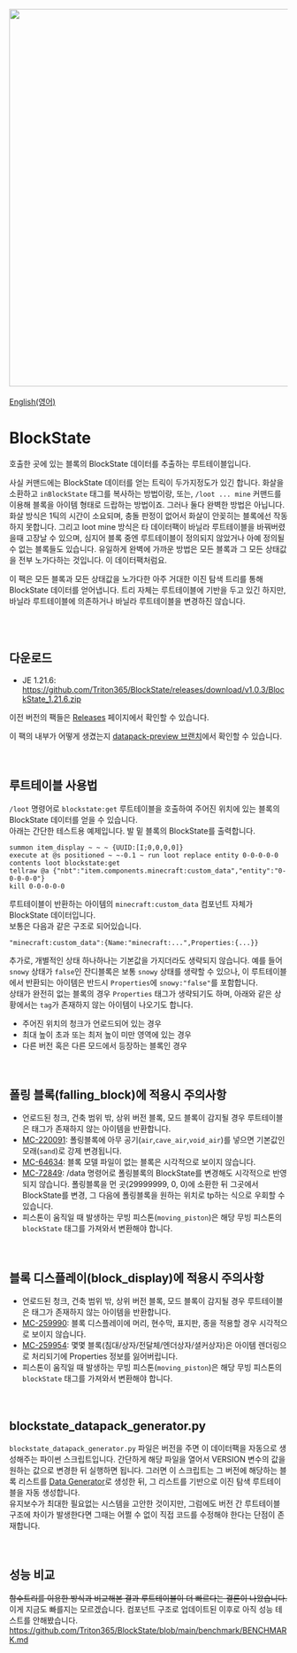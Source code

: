 <img src="https://user-images.githubusercontent.com/93764565/224527804-182f2369-8739-428b-8d2c-56ed234983e0.gif" width="682"><br>
<br>
[English(영어)](https://github.com/Triton365/BlockState)<br>

# BlockState
호출한 곳에 있는 블록의 BlockState 데이터를 추출하는 루트테이블입니다.

사실 커맨드에는 BlockState 데이터를 얻는 트릭이 두가지정도가 있긴 합니다. 화살을 소환하고 `inBlockState` 태그를 복사하는 방법이랑, 또는, `/loot ... mine` 커맨드를 이용해 블록을 아이템 형태로 드랍하는 방법이죠. 그러나 둘다 완벽한 방법은 아닙니다. 화살 방식은 1틱의 시간이 소요되며, 충돌 판정이 없어서 화살이 안꽂히는 블록에선 작동하지 못합니다. 그리고 loot mine 방식은 타 데이터팩이 바닐라 루트테이블을 바꿔버렸을때 고장날 수 있으며, 심지어 블록 중엔 루트테이블이 정의되지 않았거나 아예 정의될 수 없는 블록들도 있습니다. 유일하게 완벽에 가까운 방법은 모든 블록과 그 모든 상태값을 전부 노가다하는 것입니다. 이 데이터팩처럼요.

이 팩은 모든 블록과 모든 상태값을 노가다한 아주 거대한 이진 탐색 트리를 통해 BlockState 데이터를 얻어냅니다. 트리 자체는 루트테이블에 기반을 두고 있긴 하지만, 바닐라 루트테이블에 의존하거나 바닐라 루트테이블을 변경하진 않습니다.

<br><br>

## 다운로드
- JE 1.21.6: <https://github.com/Triton365/BlockState/releases/download/v1.0.3/BlockState_1.21.6.zip>


이전 버전의 팩들은 [Releases](https://github.com/Triton365/BlockState/releases) 페이지에서 확인할 수 있습니다.

이 팩의 내부가 어떻게 생겼는지 [datapack-preview 브랜치](https://github.com/Triton365/BlockState/tree/datapack-preview)에서 확인할 수 있습니다.
<br><br><br>

## 루트테이블 사용법
`/loot` 명령어로 `blockstate:get` 루트테이블을 호출하여 주어진 위치에 있는 블록의 BlockState 데이터를 얻을 수 있습니다.<br>
아래는 간단한 테스트용 예제입니다. 발 밑 블록의 BlockState를 출력합니다.<br>
```mcfunction
summon item_display ~ ~ ~ {UUID:[I;0,0,0,0]}
execute at @s positioned ~ ~-0.1 ~ run loot replace entity 0-0-0-0-0 contents loot blockstate:get
tellraw @a {"nbt":"item.components.minecraft:custom_data","entity":"0-0-0-0-0"}
kill 0-0-0-0-0
```
루트테이블이 반환하는 아이템의 `minecraft:custom_data` 컴포넌트 자체가 BlockState 데이터입니다.<br>
보통은 다음과 같은 구조로 되어있습니다.<br>
```
"minecraft:custom_data":{Name:"minecraft:...",Properties:{...}}
```
추가로, 개별적인 상태 하나하나는 기본값을 가지더라도 생략되지 않습니다. 예를 들어 `snowy` 상태가 `false`인 잔디블록은 보통 `snowy` 상태를 생략할 수 있으나, 이 루트테이블에서 반환되는 아이템은 반드시 `Properties`에 `snowy:"false"`를 포함합니다.<br>
상태가 완전히 없는 블록의 경우 `Properties` 태그가 생략되기도 하며, 아래와 같은 상황에서는 `tag`가 존재하지 않는 아이템이 나오기도 합니다.
- 주어진 위치의 청크가 언로드되어 있는 경우
- 최대 높이 초과 또는 최저 높이 미만 영역에 있는 경우
- 다른 버전 혹은 다른 모드에서 등장하는 블록인 경우
<br><br><br>

## 폴링 블록(falling_block)에 적용시 주의사항
- 언로드된 청크, 건축 범위 밖, 상위 버전 블록, 모드 블록이 감지될 경우 루트테이블은 태그가 존재하지 않는 아이템을 반환합니다.
- [MC-220091](https://bugs.mojang.com/browse/MC-220091): 폴링블록에 아무 공기(`air`,`cave_air`,`void_air`)를 넣으면 기본값인 모래(`sand`)로 강제 변경됩니다.
- [MC-64634](https://bugs.mojang.com/browse/MC-64634): 블록 모델 파일이 없는 블록은 시각적으로 보이지 않습니다.
- [MC-72849](https://bugs.mojang.com/browse/MC-72849): /data 명령어로 폴링블록의 BlockState를 변경해도 시각적으로 반영되지 않습니다. 폴링블록을 먼 곳(29999999, 0, 0)에 소환한 뒤 그곳에서 BlockState를 변경, 그 다음에 폴링블록을 원하는 위치로 tp하는 식으로 우회할 수 있습니다.
- 피스톤이 움직일 때 발생하는 무빙 피스톤(`moving_piston`)은 해당 무빙 피스톤의 `blockState` 태그를 가져와서 변환해야 합니다.
<br><br><br>

## 블록 디스플레이(block_display)에 적용시 주의사항
- 언로드된 청크, 건축 범위 밖, 상위 버전 블록, 모드 블록이 감지될 경우 루트테이블은 태그가 존재하지 않는 아이템을 반환합니다.
- [MC-259990](https://bugs.mojang.com/browse/MC-259990): 블록 디스플레이에 머리, 현수막, 표지판, 종을 적용할 경우 시각적으로 보이지 않습니다.
- [MC-259954](https://bugs.mojang.com/browse/MC-259954): 몇몇 블록(침대/상자/전달체/엔더상자/셜커상자)은 아이템 렌더링으로 처리되기에 Properties 정보를 잃어버립니다.
- 피스톤이 움직일 때 발생하는 무빙 피스톤(`moving_piston`)은 해당 무빙 피스톤의 `blockState` 태그를 가져와서 변환해야 합니다.
<br><br><br>

## blockstate_datapack_generator.py
`blockstate_datapack_generator.py` 파일은 버전을 주면 이 데이터팩을 자동으로 생성해주는 파이썬 스크립트입니다. 간단하게 해당 파일을 열어서 VERSION 변수의 값을 원하는 값으로 변경한 뒤 실행하면 됩니다. 그러면 이 스크립트는 그 버전에 해당하는 블록 리스트를 [Data Generator](https://minecraft.wiki/w/Tutorial:Running_the_data_generator)로 생성한 뒤, 그 리스트를 기반으로 이진 탐색 루트테이블을 자동 생성합니다.<br>
유지보수가 최대한 필요없는 시스템을 고안한 것이지만, 그럼에도 버전 간 루트테이블 구조에 차이가 발생한다면 그때는 어쩔 수 없이 직접 코드를 수정해야 한다는 단점이 존재합니다.<br>
<br><br>

## 성능 비교
~~함수트리를 이용한 방식과 비교해본 결과 루트테이블이 더 빠르다는 결론이 나왔습니다.~~<br>
이게 지금도 빠를지는 모르겠습니다. 컴포넌트 구조로 업데이트된 이후로 아직 성능 테스트를 안해봤습니다.
<https://github.com/Triton365/BlockState/blob/main/benchmark/BENCHMARK.md><br>
<br><br>
